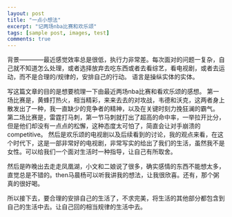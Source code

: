 ```yaml
---
layout: post
title: "一点小想法"
excerpt: "记两场nba比赛和欢乐颂"
tags: [sample post, images, test]
comments: true
---
```

背景————最近感觉效率总是很低，执行力非常差。每次面对的问题一复杂，自己就不知道怎么处理，或者选择放弃去吃东西或者去看综艺，看电视剧，或者去运动，而不是合理的/规律的，安排自己的行动。
语言是操纵实体的实体。


写这篇文章的目的是想要梳理一下由最近两场nba比赛和看欢乐颂的感想。
第一场比赛是，黄蜂打热火，相当精彩，来来去去的对攻战，韦德和沃克，这两者身上散发出了一种，我一直缺少的竞争者的精神，以及在关键时刻力挽狂澜的霸气。
第二场比赛是，雷霆打马刺，第一节马刺就打出了超高的命中率，一举拉开比分，但是他们却没有一点点的松懈，这种态度太可怕了，简直会让对手崩溃的competitive。
然后是欢乐颂的电视剧以及后续看到的讨论，我的观点来看，在这个时代下，这是一部非常好的电视剧，非常写实的给出了我们的生活，虽然我不是女性。可以给我们一个面对生活时一种指导，让自己有所取舍。

然后是昨晚出去走走凤凰湖，小文和二娘说了很多，确实感情的东西不能想太多，直觉总是不错的。then马晨杨可以听我讲我的想法，让我很欣喜。还有，那个粥真的很好喝。


所以接下去，要合理的安排自己的生活了，不求完美，将生活的其他部分都包含到自己的生活中去。让自己回的相当规律的生活中去。




